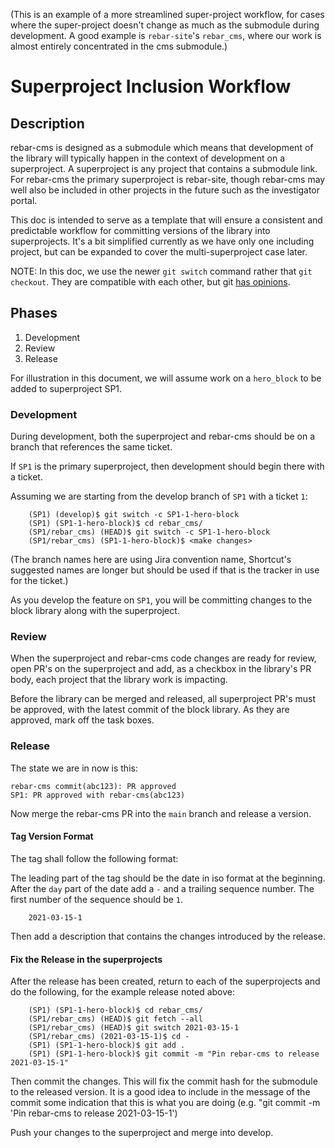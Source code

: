 
(This is an example of a more streamlined super-project workflow, for cases where the super-project doesn't change as much as the submodule during development.
A good example is `rebar-site`'s `rebar_cms`, where our work is almost entirely concentrated in the cms submodule.)

# Superproject Inclusion Workflow

## Description
rebar-cms is designed as a submodule which means that development of the
library will typically happen in the context of development on a superproject. A superproject is
any project that contains a submodule link. For rebar-cms the primary superproject is
rebar-site, though rebar-cms may well also be included in other projects in the future
such as the investigator portal.

This doc is intended to serve as a template that will ensure a consistent and
predictable workflow for committing versions of the library into superprojects.
It's a bit simplified currently as we have only one including
project, but can be expanded to cover the multi-superproject case later.


NOTE: In this doc, we use the newer `git switch` command rather that `git checkout`. They are compatible with each other,
but git [has opinions](https://git-scm.com/docs/git-switch).

## Phases

1. Development
1. Review
1. Release

For illustration in this document, we will assume work on a `hero_block` to be added to superproject SP1.


### Development

During development, both the superproject and rebar-cms should be on a branch that
references the same ticket.

If `SP1` is the primary superproject, then development should begin there with a ticket.

Assuming we are starting from the develop branch of `SP1` with a ticket `1`:

```shell
    (SP1) (develop)$ git switch -c SP1-1-hero-block
    (SP1) (SP1-1-hero-block)$ cd rebar_cms/
    (SP1/rebar_cms) (HEAD)$ git switch -c SP1-1-hero-block
    (SP1/rebar_cms) (SP1-1-hero-block)$ <make changes>
```

(The branch names here are using Jira convention name, Shortcut's suggested names are longer but
should be used if that is the tracker in use for the ticket.)

As you develop the feature on `SP1`, you will be committing changes to the block library along with the
superproject.

### Review

When the superproject and rebar-cms code changes are ready for review, open PR's on the superproject and add,
as a checkbox in the library's PR body, each project that the library work is impacting.

Before the library can be merged and released, all superproject PR's must be approved, with the latest commit of the 
block library. As they are approved, mark off the task boxes.

### Release

The state we are in now is this:
```shell
rebar-cms commit(abc123): PR approved
SP1: PR approved with rebar-cms(abc123)

```

Now merge the rebar-cms PR into the `main` branch and release a version.

#### Tag Version Format

The tag shall follow the following format:

The leading part of the tag should be the date in iso format at the beginning. After the `day` part of the date add a `-`
and a trailing sequence number. The first number of the sequence should be `1`.

```shell
    2021-03-15-1
```

Then add a description that contains the changes introduced by the release.

#### Fix the Release in the superprojects

After the release has been created, return to each of the superprojects and do the following, for the
example release noted above:

```shell
    (SP1) (SP1-1-hero-block)$ cd rebar_cms/
    (SP1/rebar_cms) (HEAD)$ git fetch --all 
    (SP1/rebar_cms) (HEAD)$ git switch 2021-03-15-1
    (SP1/rebar_cms) (2021-03-15-1)$ cd -
    (SP1) (SP1-1-hero-block)$ git add .
    (SP1) (SP1-1-hero-block)$ git commit -m "Pin rebar-cms to release 2021-03-15-1"
```

Then commit the changes. This will fix the commit hash for the submodule to the released version.
It is a good idea to include in the message of the commit some indication that this
is what you are doing (e.g. "git commit -m 'Pin rebar-cms  to release 2021-03-15-1')

Push your changes to the superproject and merge into develop.
